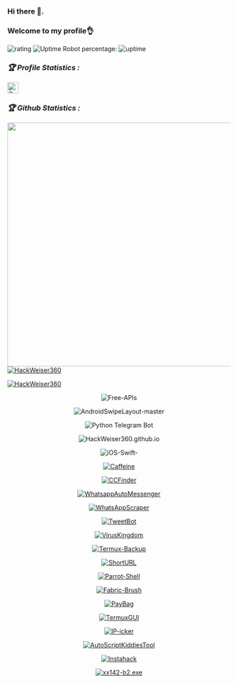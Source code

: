 ### Hi there 👋.
### Welcome to my profile👌
![rating](https://img.shields.io/badge/rating-★★★★☆-brightgreen)
![Uptime Robot](https://uptimerobot.com) percentage: ![uptime](https://img.shields.io/badge/uptime-83%25-brightgreen)
<h3><b><i>🏆 Profile Statistics :</i></b></h3>
<a href="https://github.com/HackWeiser360"><img height="25" title="Counter" src="https://komarev.com/ghpvc/?username=HackWeiser360&color=blueviolet&style=flat-square"></a>
<h3><b><i>🏆 Github Statistics :</i></b></h3>
<a href="https://github.com/HackWeiser360"><img width=550 src="https://github-profile-trophy.vercel.app/?username=HackWeiser360&theme=dracula&no-frame=true&title=Followers,Stars,Commit,Repository,Issues"/></a>
<a href="https://github.com/HackWeiser360"><img title="HackWeiser360" src="https://github-readme-stats.vercel.app/api?username=HackWeiser360&show_icons=true&include_all_commits=true&theme=chartreuse-dark&cache_seconds=3200"></a>
</p>
<a href="https://github.com/HackWeiser360"><img title="HackWeiser360" src="https://github-readme-stats.vercel.app/api/top-langs/?username=HackWeiser360&layout=compact&theme=dark"></a>
</p>
<p align="center"
<a href="https://github.com/https://github.com/HackWeiser360/Free-APIs"><img title="Free-APIs" src="https://github-readme-stats.vercel.app/api/pin/?username=HackWeiser360&repo=Free-APIs&theme=dark"></a>
<p align="center"
<a href="https://github.com/https://github.com/HackWeiser360/AndroidSwipeLayout-master"><img title="AndroidSwipeLayout-master" src="https://github-readme-stats.vercel.app/api/pin/?username=HackWeiser360&repo=AndroidSwipeLayout-master&theme=dark"></a>
<p align="center"
<a href="https://github.com/https://github.com/HackWeiser360/python-telegram-bot"><img title="Python Telegram Bot" src="https://github-readme-stats.vercel.app/api/pin/?username=HackWeiser360&repo=python-telegram-bot&theme=dark"></a>
<p align="center"
<a href="https://github.com/https://github.com/HackWeiser360/HackWeiser360.github.io"><img title="HackWeiser360.github.io" src="https://github-readme-stats.vercel.app/api/pin/?username=HackWeiser360&repo=HackWeiser360.github.io&theme=dark"></a>
<p align="center"
<a href="https://github.com/https://github.com/HackWeiser360/HackWeiser360/iOS-Swift-"><img title="iOS-Swift-" src="https://github-readme-stats.vercel.app/api/pin/?username=HackWeiser360&repo=iOS-Swift-&theme=dark"></a>
<p align="center">
<a href="https://github.com/https://github.com/HackWeiser360/Caffeine"><img title="Caffeine" src="https://github-readme-stats.vercel.app/api/pin/?username=HackWeiser360&repo=Caffeine&theme=dark"></a>
<p align="center">
<a href="https://github.com/https://github.com/HackWeiser360/CCFinder"><img title="CCFinder" src="https://github-readme-stats.vercel.app/api/pin/?username=HackWeiser360&repo=CCFinder&theme=dark"></a>
<p align="center">
<a href="https://github.com/https://github.com/HackWeiser360/WhatsappAutoMessenger"><img title="WhatsappAutoMessenger" src="https://github-readme-stats.vercel.app/api/pin/?username=HackWeiser360&repo=WhatsappAutoMessenger&theme=dark"></a>
<p align="center">
<a href="https://github.com/https://github.com/HackWeiser360/WhatsAppScraper.git"><img title="WhatsAppScraper" src="https://github-readme-stats.vercel.app/api/pin/?username=HackWeiser360&repo=WhatsAppScraper&theme=dark"></a>
<p align="center">
<a href="https://github.com/https://github.com/HackWeiser360/TweetBot"><img title="TweetBot" src="https://github-readme-stats.vercel.app/api/pin/?username=HackWeiser360&repo=TweetBot&theme=dark"></a>
<p align="center">
<a href="https://github.com/https://github.com/HackWeiser360/VirusKingdom"><img title="VirusKingdom" src="https://github-readme-stats.vercel.app/api/pin/?username=HackWeiser360&repo=VirusKingdom&theme=dark"></a>
<p align="center">
<a href="https://github.com/https://github.com/HackWeiser360/Termux-Backup"><img title="Termux-Backup" src="https://github-readme-stats.vercel.app/api/pin/?username=HackWeiser360&repo=Termux-Backup&theme=dark"></a>
<p align="center">
<a href="https://github.com/https://github.com/HackWeiser360/ShortURL"><img title="ShortURL" src="https://github-readme-stats.vercel.app/api/pin/?username=HackWeiser360&repo=ShortURL&theme=dark"></a>
<p align="center">
<a href="https://github.com/https://github.com/HackWeiser360/Parrot-Shell.git"><img title="Parrot-Shell" src="https://github-readme-stats.vercel.app/api/pin/?username=HackWeiser360&repo=Parrot-Shell&theme=dark"></a>
<p align="center">
<a href="https://github.com/https://github.com/HackWeiser360/Fabric-Brush"><img title="Fabric-Brush" src="https://github-readme-stats.vercel.app/api/pin/?username=HackWeiser360&repo=Fabric-Brush&theme=dark"></a>
<p align="center">
<a href="https://github.com/https://github.com/HackWeiser360/PayBag.git"><img title="PayBag" src="https://github-readme-stats.vercel.app/api/pin/?username=HackWeiser360&repo=PayBag&theme=dark"></a>
<p align="center">
<a href="https://github.com/https://github.com/HackWeiser360/TermuxGUI"><img title="TermuxGUI" src="https://github-readme-stats.vercel.app/api/pin/?username=HackWeiser360&repo=TermuxGUI&theme=dark"></a>
<p align="center">
<a href="https://github.com/https://github.com/HackWeiser360/IP-icker"><img title="IP-icker" src="https://github-readme-stats.vercel.app/api/pin/?username=HackWeiser360&repo=IP-icker&theme=dark"></a>
<p align="center">
<a href="https://github.com/https://github.com/HackWeiser360/AutoScriptKiddiesTool"><img title="AutoScriptKiddiesTool" src="https://github-readme-stats.vercel.app/api/pin/?username=HackWeiser360&repo=AutoScriptKiddiesTool&theme=dark"></a>
<p align="center">
<a href="https://github.com/https://github.com/HackWeiser360/Instahack"><img title="Instahack" src="https://github-readme-stats.vercel.app/api/pin/?username=HackWeiser360&repo=Instahack&theme=dark"></a>
<p align="center">
<a href="https://github.com/https://github.com/HackWeiser360/xx142-b2.exe"><img title="xx142-b2.exe" src="https://github-readme-stats.vercel.app/api/pin/?username=HackWeiser360&repo=xx142-b2.exe&theme=dark"></a>

